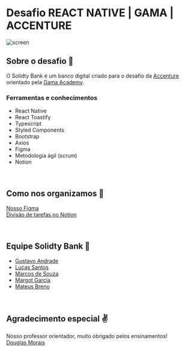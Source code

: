 # Desafio REACT NATIVE | GAMA | ACCENTURE

![screen](.src/assets/screen.jpeg)

## Sobre o desafio 💪
O Solidty Bank é um banco digital criado para o desafio da [Accenture](https://www.accenture.com/br-pt) orientado pela [Gama Academy](https://www.gama.academy/).<br />
### Ferramentas e conhecimentos
- React Native<br />
- React Toastify<br />
- Typescript<br />
- Styled Components<br />
- Bootstrap<br />
- Axios<br />
- Figma<br />
- Metodologia ágil (scrum)<br />
- Notion<br />
<br /><br />

## Como nos organizamos 🤟
[Nosso Figma](https://www.figma.com/file/tnPgxpCgciBrc2JHPiiSKm/Design?node-id=262%3A1670)<br />
[Divisão de tarefas no Notion](https://www.notion.so/b4cd5ae2c815420893c0253373091d65?v=bd8e0b7614454eb68549fd2b63e40ea8)
<br /><br /><br />

## Equipe Solidty Bank 👊
- [Gustavo Andrade](https://github.com/Deustavo)<br />
- [Lucas Santos](https://github.com/Lucas155)<br />
- [Marcos de Souza](https://github.com/marcoslavecchia)<br />
- [Margot Garcia](https://github.com/margotpaon)<br />
- [Mateus Breno](https://github.com/mateusbreno)
<br /><br /><br />

## Agradecimento especial ✌
Nosso professor orientador, muito obrigado pelos ensinamentos!<br />
[Douglas Morais](https://github.com/mrdouglasmorais)<br /><br />